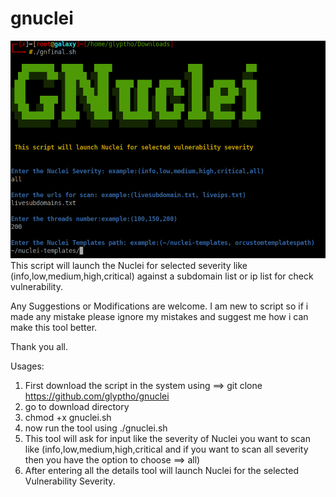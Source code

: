 # gnuclei

<img src="./gnuclei.png">
This script will launch the Nuclei for selected severity like (info,low,medium,high,critical) against a subdomain list or ip list for check vulnerability.

Any Suggestions or Modifications are welcome.
I am new to script so if i made any mistake please ignore my mistakes and suggest me how i can make this tool better.

Thank you all.

Usages:
1. First download the script in the system using ==> git clone https://github.com/glyptho/gnuclei
2. go to download directory
3. chmod +x gnuclei.sh
4. now run the tool using ./gnuclei.sh
5. This tool will ask for input like the severity of Nuclei you want to scan like (info,low,medium,high,critical and if you want to scan all severity then you have the option to choose ==> all)
6. After entering all the details tool will launch Nuclei for the selected Vulnerability Severity.
